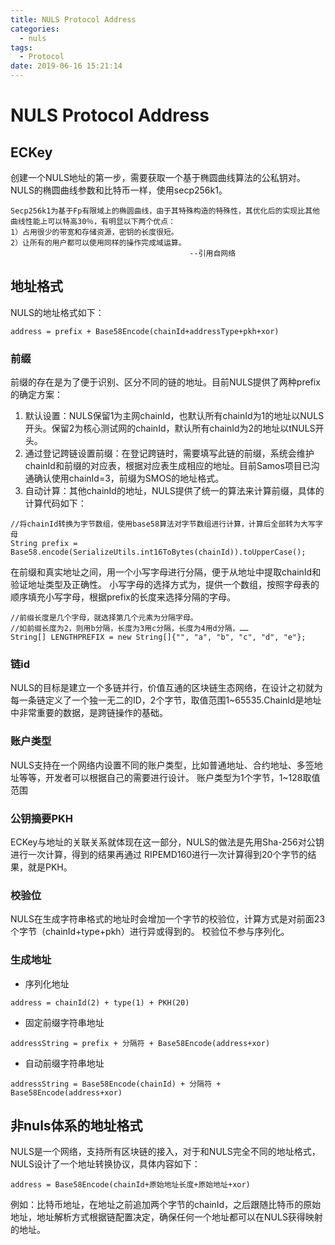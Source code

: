```yaml
---
title: NULS Protocol Address
categories:
  - nuls
tags:
  - Protocol
date: 2019-06-16 15:21:14
---
```

# NULS Protocol Address
## ECKey
创建一个NULS地址的第一步，需要获取一个基于椭圆曲线算法的公私钥对。NULS的椭圆曲线参数和比特币一样，使用secp256k1。
```
Secp256k1为基于Fp有限域上的椭圆曲线，由于其特殊构造的特殊性，其优化后的实现比其他曲线性能上可以特高30％，有明显以下两个优点：
1）占用很少的带宽和存储资源，密钥的长度很短。
2）让所有的用户都可以使用同样的操作完成域运算。
                                        --引用自网络
```
## 地址格式
NULS的地址格式如下：
```
address = prefix + Base58Encode(chainId+addressType+pkh+xor)
```
### 前缀
前缀的存在是为了便于识别、区分不同的链的地址。目前NULS提供了两种prefix的确定方案：
1. 默认设置：NULS保留1为主网chainId，也默认所有chainId为1的地址以NULS开头。保留2为核心测试网的chainId，默认所有chainId为2的地址以tNULS开头。
2. 通过登记跨链设置前缀：在登记跨链时，需要填写此链的前缀，系统会维护chainId和前缀的对应表，根据对应表生成相应的地址。目前Samos项目已沟通确认使用chainId=3，前缀为SMOS的地址格式。
3. 自动计算：其他chainId的地址，NULS提供了统一的算法来计算前缀，具体的计算代码如下：
```
//将chainId转换为字节数组，使用base58算法对字节数组进行计算，计算后全部转为大写字母
String prefix = Base58.encode(SerializeUtils.int16ToBytes(chainId)).toUpperCase();
```
在前缀和真实地址之间，用一个小写字母进行分隔，便于从地址中提取chainId和验证地址类型及正确性。
小写字母的选择方式为，提供一个数组，按照字母表的顺序填充小写字母，根据prefix的长度来选择分隔的字母。
```
//前缀长度是几个字母，就选择第几个元素为分隔字母。
//如前缀长度为2，则用b分隔，长度为3用c分隔，长度为4用d分隔，……
String[] LENGTHPREFIX = new String[]{"", "a", "b", "c", "d", "e"};
```
### 链id
NULS的目标是建立一个多链并行，价值互通的区块链生态网络，在设计之初就为每一条链定义了一个独一无二的ID，2个字节，取值范围1~65535.ChainId是地址中非常重要的数据，是跨链操作的基础。
### 账户类型
NULS支持在一个网络内设置不同的账户类型，比如普通地址、合约地址、多签地址等等，开发者可以根据自己的需要进行设计。
账户类型为1个字节，1~128取值范围
### 公钥摘要PKH
ECKey与地址的关联关系就体现在这一部分，NULS的做法是先用Sha-256对公钥进行一次计算，得到的结果再通过 RIPEMD160进行一次计算得到20个字节的结果，就是PKH。
### 校验位
NULS在生成字符串格式的地址时会增加一个字节的校验位，计算方式是对前面23个字节（chainId+type+pkh）进行异或得到的。
校验位不参与序列化。
### 生成地址
* 序列化地址
```
address = chainId(2) + type(1) + PKH(20)
```
* 固定前缀字符串地址
```
addressString = prefix + 分隔符 + Base58Encode(address+xor)
```
* 自动前缀字符串地址
```
addressString = Base58Encode(chainId) + 分隔符 + Base58Encode(address+xor)
```
## 非nuls体系的地址格式
NULS是一个网络，支持所有区块链的接入，对于和NULS完全不同的地址格式，NULS设计了一个地址转换协议，具体内容如下：

```
address = Base58Encode(chainId+原始地址长度+原始地址+xor)
```
例如：比特币地址，在地址之前追加两个字节的chainId，之后跟随比特币的原始地址，地址解析方式根据链配置决定，确保任何一个地址都可以在NULS获得映射的地址。

